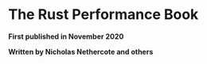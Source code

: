 # The Rust Performance Book

**First published in November 2020**

**Written by Nicholas Nethercote and others**

